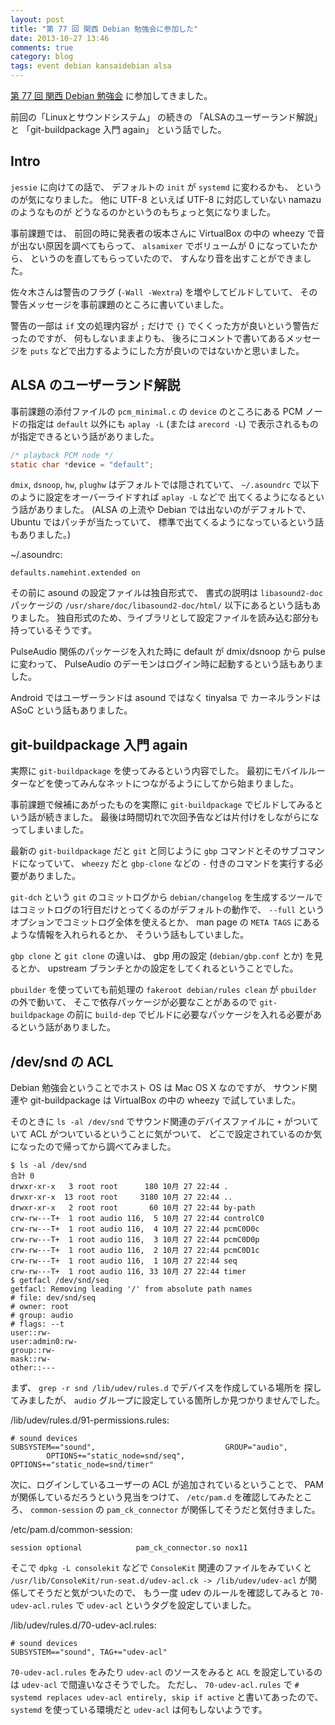 ```yaml
---
layout: post
title: "第 77 回 関西 Debian 勉強会に参加した"
date: 2013-10-27 13:46
comments: true
category: blog
tags: event debian kansaidebian alsa
---
```

[第 77 回 関西 Debian 勉強会](https://wiki.debian.org/KansaiDebianMeeting/20131027)
に参加してきました。

前回の「Linuxとサウンドシステム」
の続きの
「ALSAのユーザーランド解説」
と
「git-buildpackage 入門 again」
という話でした。

<!--more-->

## Intro

`jessie` に向けての話で、
デフォルトの `init` が `systemd` に変わるかも、
というのが気になりました。
他に UTF-8 といえば UTF-8 に対応していない namazu のようなものが
どうなるのかというのもちょっと気になりました。

事前課題では、
前回の時に発表者の坂本さんに
VirtualBox の中の wheezy で音が出ない原因を調べてもらって、
`alsamixer` でボリュームが 0 になっていたから、
というのを直してもらっていたので、
すんなり音を出すことができました。

佐々木さんは警告のフラグ (`-Wall -Wextra`) を増やしてビルドしていて、
その警告メッセージを事前課題のところに書いていました。

警告の一部は `if` 文の処理内容が `;` だけで `{}` でくくった方が良いという警告だったのですが、
何もしないままよりも、
後ろにコメントで書いてあるメッセージを `puts` などで出力するようにした方が良いのではないかと思いました。

## ALSA のユーザーランド解説

事前課題の添付ファイルの `pcm_minimal.c` の `device` のところにある
PCM ノードの指定は `default` 以外にも
`aplay -L` (または `arecord -L`) で表示されるものが指定できるという話がありました。

```c
/* playback PCM node */
static char *device = "default";
```

`dmix`, `dsnoop`, `hw`, `plughw` はデフォルトでは隠されていて、
`~/.asoundrc` で以下のように設定をオーバーライドすれば `aplay -L` などで
出てくるようになるという話がありました。
(ALSA の上流や Debian では出ないのがデフォルトで、
Ubuntu ではパッチが当たっていて、
標準で出てくるようになっているという話もありました。)

 ~/.asoundrc:
 
```text
defaults.namehint.extended on
```

その前に asound の設定ファイルは独自形式で、
書式の説明は `libasound2-doc` パッケージの
`/usr/share/doc/libasound2-doc/html/`
以下にあるという話もありました。
独自形式のため、ライブラリとして設定ファイルを読み込む部分も持っているそうです。

PulseAudio 関係のパッケージを入れた時に
default が dmix/dsnoop から pulse に変わって、
PulseAudio のデーモンはログイン時に起動するという話もありました。

Android ではユーザーランドは asound ではなく tinyalsa で
カーネルランドは ASoC という話もありました。


## git-buildpackage 入門 again

実際に `git-buildpackage` を使ってみるという内容でした。
最初にモバイルルーターなどを使ってみんなネットにつながるようにしてから始まりました。

事前課題で候補にあがったものを実際に `git-buildpackage` でビルドしてみるという話が続きました。
最後は時間切れで次回予告などは片付けをしながらになってしまいました。

最新の `git-buildpackage` だと `git` と同じように `gbp` コマンドとそのサブコマンドになっていて、
`wheezy` だと `gbp-clone` などの `-` 付きのコマンドを実行する必要がありました。

`git-dch` という `git` のコミットログから `debian/changelog` を生成するツールではコミットログの1行目だけとってくるのがデフォルトの動作で、
`--full` というオプションでコミットログ全体を使えるとか、
man page の `META TAGS` にあるような情報を入れられるとか、
そういう話もしていました。

`gbp clone` と `git clone` の違いは、
gbp 用の設定 (`debian/gbp.conf` とか) を見るとか、
upstream ブランチとかの設定をしてくれるということでした。

`pbuilder` を使っていても前処理の `fakeroot debian/rules clean` が `pbuilder` の外で動いて、
そこで依存パッケージが必要なことがあるので `git-buildpackage` の前に
`build-dep` でビルドに必要なパッケージを入れる必要があるという話がありました。

## /dev/snd の ACL

Debian 勉強会ということでホスト OS は Mac OS X なのですが、
サウンド関連や git-buildpackage は
VirtualBox の中の wheezy で試していました。

そのときに `ls -al /dev/snd` でサウンド関連のデバイスファイルに
`+` がついていて ACL がついているということに気がついて、
どこで設定されているのか気になったので帰ってから調べてみました。

```console
$ ls -al /dev/snd
合計 0
drwxr-xr-x   3 root root      180 10月 27 22:44 .
drwxr-xr-x  13 root root     3180 10月 27 22:44 ..
drwxr-xr-x   2 root root       60 10月 27 22:44 by-path
crw-rw---T+  1 root audio 116,  5 10月 27 22:44 controlC0
crw-rw---T+  1 root audio 116,  4 10月 27 22:44 pcmC0D0c
crw-rw---T+  1 root audio 116,  3 10月 27 22:44 pcmC0D0p
crw-rw---T+  1 root audio 116,  2 10月 27 22:44 pcmC0D1c
crw-rw---T+  1 root audio 116,  1 10月 27 22:44 seq
crw-rw---T+  1 root audio 116, 33 10月 27 22:44 timer
$ getfacl /dev/snd/seq
getfacl: Removing leading '/' from absolute path names
# file: dev/snd/seq
# owner: root
# group: audio
# flags: --t
user::rw-
user:admin0:rw-
group::rw-
mask::rw-
other::---
```

まず、 `grep -r snd /lib/udev/rules.d` でデバイスを作成している場所を
探してみましたが、 `audio` グループに設定している箇所しか見つかりませんでした。

 /lib/udev/rules.d/91-permissions.rules:

```text
# sound devices
SUBSYSTEM=="sound",                             GROUP="audio",
        OPTIONS+="static_node=snd/seq", OPTIONS+="static_node=snd/timer"
```

次に、ログインしているユーザーの ACL が追加されているということで、
PAM が関係しているだろうという見当をつけて、
`/etc/pam.d` を確認してみたところ、
`common-session` の `pam_ck_connector` が関係してそうだと気付きました。

/etc/pam.d/common-session:

```text
session	optional			pam_ck_connector.so nox11
```

そこで `dpkg -L consolekit` などで `ConsoleKit` 関連のファイルをみていくと
`/usr/lib/ConsoleKit/run-seat.d/udev-acl.ck -> /lib/udev/udev-acl`
が関係してそうだと気がついたので、
もう一度 udev のルールを確認してみると `70-udev-acl.rules` で
`udev-acl` というタグを設定していました。

 /lib/udev/rules.d/70-udev-acl.rules:

```text
# sound devices
SUBSYSTEM=="sound", TAG+="udev-acl"
```

`70-udev-acl.rules` をみたり `udev-acl` のソースをみると `ACL` を設定しているのは
`udev-acl` で間違いなさそうでした。
ただし、 `70-udev-acl.rules` で
`# systemd replaces udev-acl entirely, skip if active`
と書いてあったので、 `systemd` を使っている環境だと
`udev-acl` は何もしないようです。
